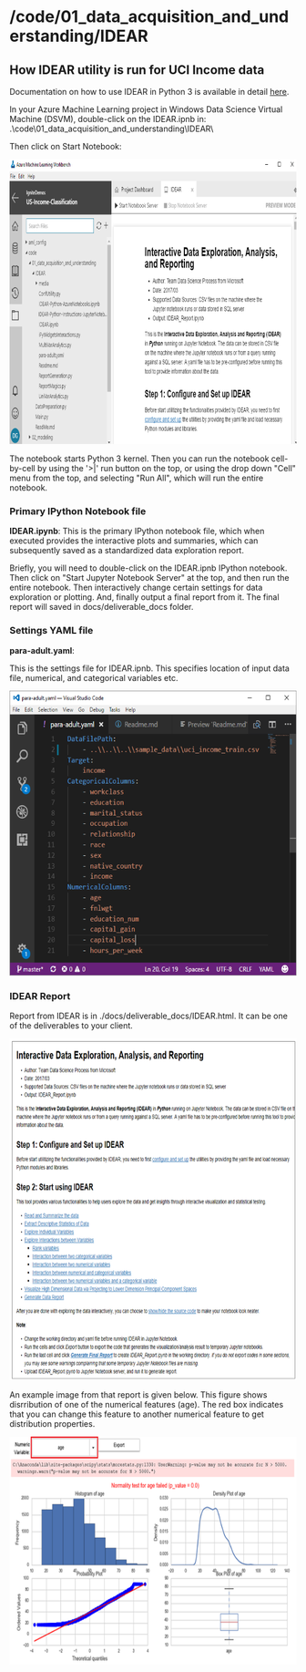 # /code/01\_data\_acquisition\_and\_understanding\/IDEAR

## How IDEAR utility is run for UCI Income data
Documentation on how to use IDEAR in Python 3 is available in detail [here](https://github.com/Azure/Azure-TDSP-Utilities/blob/master/DataScienceUtilities/DataReport-Utils/Python/readme.md). 

In your Azure Machine Learning project in Windows Data Science Virtual Machine (DSVM), double-click on the IDEAR.ipnb in: .\code\01_data_acquisition_and_understanding\IDEAR\

Then click on Start Notebook:

<img src="./media/start-jupyter-nb.png" width="700" height="500">

The notebook starts Python 3 kernel. Then you can run the notebook cell-by-cell by using the '>|' run button on the top, or using the drop down "Cell" menu from the top, and selecting "Run All", which will run the entire notebook.

### Primary IPython Notebook file
**IDEAR.ipynb**: 
This is the primary IPython notebook file, which when executed provides the interactive plots and summaries, which can subsequently saved as a standardized data exploration report.

Briefly, you will need to double-click on the IDEAR.ipnb IPython notebook. Then click on "Start Jupyter Notebook Server" at the top, and then run the entire notebook.  Then interactively change certain settings for data exploration or plotting. And, finally output a final report from it. The final report will saved in docs/deliverable_docs folder.

### Settings YAML file
**para-adult.yaml**: 

This is the settings file for IDEAR.ipnb. This specifies location of input data file, numerical, and categorical variables etc.

<img src="./media/adult_para.png" width="600" height="500">

### IDEAR Report
Report from IDEAR is in ./docs/deliverable_docs/IDEAR.html. It can be one of the deliverables to your client. 

<img src="../../../docs/images/idear.png" width="700" height="600">


An example image from that report is given below. This figure shows disrribution of one of the numerical features (age). The red box indicates that  you can change this feature to another numerical feature to get distribution properties.

<img src="./media/explore-numerical.png" width="600" height="400">

